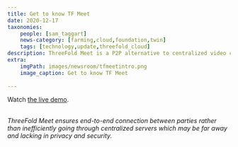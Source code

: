 ```yaml
---
title: Get to know TF Meet 
date: 2020-12-17
taxonomies:
    people: [sam_taggart]
    news-category: [farming,cloud,foundation,twin]
    tags: [technology,update,threefold_cloud]
description: ThreeFold Meet is a P2P alternative to centralized video conferencing solutions.
extra:
    imgPath: images/newsroom/tfmeetintro.png
    image_caption: Get to know TF Meet
    
---
```


Watch [the live demo](https://www.youtube.com/watch?v=C7BH_o9JbW0&t=815s).
<br/>
<br/>

*ThreeFold Meet ensures end-to-end connection between parties rather than inefficiently going through centralized servers which may be far away and lacking in privacy and security.*

